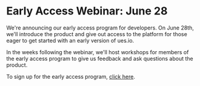 # Early Access Webinar: June 28

We're announcing our early access program for developers. On June 28th, we'll introduce the product and give out access to the platform for those eager to get started with an early version of ues.io.

In the weeks following the webinar, we'll host workshops for members of the early access program to give us feedback and ask questions about the product.

To sign up for the early access program, [click here](https://ues.io/earlyaccess).
